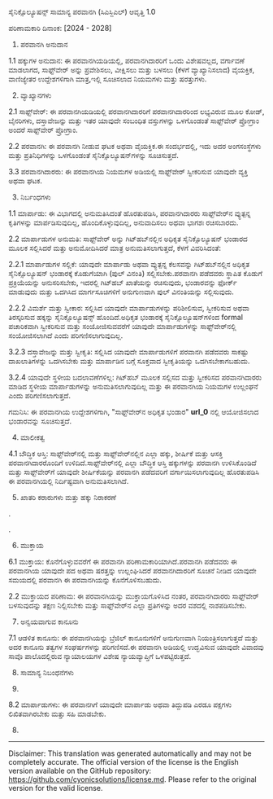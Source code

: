 ಸೈನಿಕ್ಸೊಲ್ಯೂಷನ್ಸ್ ಸಾಮಾನ್ಯ ಪರವಾನಗಿ (ಸಿಎಸ್ಜಿಎಲ್)
ಆವೃತ್ತಿ 1.0

ಪರಿಣಾಮಕಾರಿ ದಿನಾಂಕ: [2024 - 2028]

1. ಪರವಾನಗಿ ಅನುದಾನ

1.1 ಹಕ್ಕುಗಳ ಅನುದಾನ: ಈ ಪರವಾನಗಿಯಡಿಯಲ್ಲಿ, ಪರವಾನಗಿದಾರರಿಗೆ ಒಂದು ವಿಶೇಷವಲ್ಲದ, ವರ್ಗಾವಣೆ ಮಾಡಲಾಗದ, ಸಾಫ್ಟ್‌ವೇರ್ ಅನ್ನು ಪ್ರವೇಶಿಸಲು, ವೀಕ್ಷಿಸಲು ಮತ್ತು ಬಳಸಲು (ಕೆಳಗೆ ವ್ಯಾಖ್ಯಾನಿಸಲಾದ) ವೈಯಕ್ತಿಕ, ವಾಣಿಜ್ಯೇತರ ಉದ್ದೇಶಗಳಿಗಾಗಿ ಮಾತ್ರ,ಇಲ್ಲಿ ಸೂಚಿಸಲಾದ ನಿಯಮಗಳು ಮತ್ತು ಷರತ್ತುಗಳು.

2. ವ್ಯಾಖ್ಯಾನಗಳು

2.1 ಸಾಫ್ಟ್‌ವೇರ್: ಈ ಪರವಾನಗಿಯಡಿಯಲ್ಲಿ ಪರವಾನಗಿದಾರರಿಗೆ ಪರವಾನಗಿದಾರರಿಂದ ಲಭ್ಯವಿರುವ ಮೂಲ ಕೋಡ್, ಬೈನರಿಗಳು, ದಸ್ತಾವೇಜನ್ನು ಮತ್ತು ಇತರ ಯಾವುದೇ ಸಂಬಂಧಿತ ವಸ್ತುಗಳನ್ನು ಒಳಗೊಂಡಂತೆ ಸಾಫ್ಟ್‌ವೇರ್ ಪ್ರೋಗ್ರಾಂ ಅಂದರೆ ಸಾಫ್ಟ್‌ವೇರ್ ಪ್ರೋಗ್ರಾಂ.

2.2 ಪರವಾನಗಿ: ಈ ಪರವಾನಗಿ ನೀಡುವ ಘಟಕ ಅಥವಾ ವೈಯಕ್ತಿಕ.ಈ ಸಂದರ್ಭದಲ್ಲಿ, ಇದು ಅದರ ಅಂಗಸಂಸ್ಥೆಗಳು ಮತ್ತು ಪ್ರತಿನಿಧಿಗಳನ್ನು ಒಳಗೊಂಡಂತೆ ಸೈನಿಕ್ಸೊಲ್ಯೂಷನ್‌ಗಳನ್ನು ಸೂಚಿಸುತ್ತದೆ.

3.3 ಪರವಾನಗಿದಾರರು: ಈ ಪರವಾನಗಿಯ ನಿಯಮಗಳ ಅಡಿಯಲ್ಲಿ ಸಾಫ್ಟ್‌ವೇರ್ ಸ್ವೀಕರಿಸುವ ಯಾವುದೇ ವ್ಯಕ್ತಿ ಅಥವಾ ಘಟಕ.

3. ನಿರ್ಬಂಧಗಳು

1.1 ಮಾರ್ಪಾಡು: ಈ ವಿಭಾಗದಲ್ಲಿ ಅನುಮತಿಸಿದಂತೆ ಹೊರತುಪಡಿಸಿ, ಪರವಾನಗಿದಾರರು ಸಾಫ್ಟ್‌ವೇರ್‌ನ ವ್ಯುತ್ಪನ್ನ ಕೃತಿಗಳನ್ನು ಮಾರ್ಪಡಿಸುವುದಿಲ್ಲ, ಹೊಂದಿಕೊಳ್ಳುವುದಿಲ್ಲ, ಅನುವಾದಿಸಲು ಅಥವಾ ಭಾಗಶಃ ರಚಿಸಬಾರದು.

2.2 ಮಾರ್ಪಾಡುಗಳ ಅನುಮತಿ: ಸಾಫ್ಟ್‌ವೇರ್ ಅನ್ನು ಗಿಟ್‌ಹಬ್‌ನಲ್ಲಿನ ಅಧಿಕೃತ ಸೈನಿಕ್ಸೊಲ್ಯೂಷನ್ ಭಂಡಾರದ ಮೂಲಕ ಸಲ್ಲಿಸಿದರೆ ಮತ್ತು ಅನುಮೋದಿಸಿದರೆ ಮಾತ್ರ ಅನುಮತಿಸಲಾಗುತ್ತದೆ, ಕೆಳಗೆ ವಿವರಿಸಿದಂತೆ:

2.2.1 ಮಾರ್ಪಾಡುಗಳ ಸಲ್ಲಿಕೆ: ಯಾವುದೇ ಮಾರ್ಪಾಡು ಅಥವಾ ವ್ಯುತ್ಪನ್ನ ಕೆಲಸವನ್ನು ಗಿಟ್‌ಹಬ್‌ನಲ್ಲಿನ ಅಧಿಕೃತ ಸೈನಿಕ್ಸೊಲ್ಯೂಷನ್ ಭಂಡಾರಕ್ಕೆ ಕೊಡುಗೆಯಾಗಿ (ಪುಲ್ ವಿನಂತಿ) ಸಲ್ಲಿಸಬೇಕು.ಪರವಾನಗಿ ಪಡೆದವರು ಸ್ಥಾಪಿತ ಕೊಡುಗೆ ಪ್ರಕ್ರಿಯೆಯನ್ನು ಅನುಸರಿಸಬೇಕು, ಇದರಲ್ಲಿ ಗಿಟ್‌ಹಬ್ ಖಾತೆಯನ್ನು ರಚಿಸುವುದು, ಭಂಡಾರವನ್ನು ಫೋರ್ಕ್ ಮಾಡುವುದು ಮತ್ತು ಒದಗಿಸಿದ ಮಾರ್ಗಸೂಚಿಗಳಿಗೆ ಅನುಗುಣವಾಗಿ ಪುಲ್ ವಿನಂತಿಯನ್ನು ಸಲ್ಲಿಸುವುದು.

2.2.2 ವಿಮರ್ಶೆ ಮತ್ತು ಸ್ವೀಕಾರ: ಸಲ್ಲಿಸಿದ ಯಾವುದೇ ಮಾರ್ಪಾಡುಗಳನ್ನು ಪರಿಶೀಲಿಸುವ, ಸ್ವೀಕರಿಸುವ ಅಥವಾ ತಿರಸ್ಕರಿಸುವ ಹಕ್ಕನ್ನು ಸೈನಿಕ್ಸೊಲ್ಯೂಷನ್ಸ್ ಹೊಂದಿದೆ.ಅಧಿಕೃತ ಭಂಡಾರಕ್ಕೆ ಸೈನಿಕ್ಸೊಲ್ಯೂಷನ್‌ಗಳಿಂದ formal ಪಚಾರಿಕವಾಗಿ ಸ್ವೀಕರಿಸುವ ಮತ್ತು ಸಂಯೋಜಿಸುವವರೆಗೆ ಯಾವುದೇ ಮಾರ್ಪಾಡುಗಳನ್ನು ಸಾಫ್ಟ್‌ವೇರ್‌ನಲ್ಲಿ ಸಂಯೋಜಿಸಲಾಗಿದೆ ಎಂದು ಪರಿಗಣಿಸಲಾಗುವುದಿಲ್ಲ.

3.2.3 ದಸ್ತಾವೇಜನ್ನು ಮತ್ತು ಸ್ವೀಕೃತಿ: ಸಲ್ಲಿಸಿದ ಯಾವುದೇ ಮಾರ್ಪಾಡುಗಳಿಗೆ ಪರವಾನಗಿ ಪಡೆದವರು ಸಾಕಷ್ಟು ದಾಖಲಾತಿಗಳನ್ನು ಒದಗಿಸಬೇಕು ಮತ್ತು ಮಾರ್ಪಾಡಿನ ಬಗ್ಗೆ ಸೂಕ್ತವಾದ ಸ್ವೀಕೃತಿಯನ್ನು ಒದಗಿಸಬೇಕಾಗಬಹುದು.

3.2.4 ಯಾವುದೇ ಸ್ಥಳೀಯ ಬದಲಾವಣೆಗಳಿಲ್ಲ: ಗಿಟ್‌ಹಬ್ ಮೂಲಕ ಸಲ್ಲಿಸದ ಮತ್ತು ಸ್ವೀಕರಿಸದ ಪರವಾನಗಿದಾರರು ಮಾಡಿದ ಸ್ಥಳೀಯ ಮಾರ್ಪಾಡುಗಳನ್ನು ಅನುಮತಿಸಲಾಗುವುದಿಲ್ಲ ಮತ್ತು ಈ ಪರವಾನಗಿಯ ನಿಯಮಗಳ ಉಲ್ಲಂಘನೆ ಎಂದು ಪರಿಗಣಿಸಲಾಗುತ್ತದೆ.

ಗಮನಿಸಿ: ಈ ಪರವಾನಗಿಯ ಉದ್ದೇಶಗಳಿಗಾಗಿ, "ಸಾಫ್ಟ್‌ವೇರ್‌ನ ಅಧಿಕೃತ ಭಂಡಾರ" __url_0__ ನಲ್ಲಿ ಆಯೋಜಿಸಲಾದ ಭಂಡಾರವನ್ನು ಸೂಚಿಸುತ್ತದೆ.

4. ಮಾಲೀಕತ್ವ

4.1 ಬೌದ್ಧಿಕ ಆಸ್ತಿ: ಸಾಫ್ಟ್‌ವೇರ್‌ನಲ್ಲಿ ಮತ್ತು ಸಾಫ್ಟ್‌ವೇರ್‌ನಲ್ಲಿನ ಎಲ್ಲಾ ಹಕ್ಕು, ಶೀರ್ಷಿಕೆ ಮತ್ತು ಆಸಕ್ತಿ ಪರವಾನಗಿದಾರರೊಂದಿಗೆ ಉಳಿದಿದೆ.ಸಾಫ್ಟ್‌ವೇರ್‌ನಲ್ಲಿ ಎಲ್ಲಾ ಬೌದ್ಧಿಕ ಆಸ್ತಿ ಹಕ್ಕುಗಳನ್ನು ಪರವಾನಗಿ ಉಳಿಸಿಕೊಂಡಿದೆ ಮತ್ತು ಸಾಫ್ಟ್‌ವೇರ್‌ಗೆ ಯಾವುದೇ ಶೀರ್ಷಿಕೆಯನ್ನು ಪರವಾನಗಿ ಪಡೆದವರಿಗೆ ವರ್ಗಾಯಿಸಲಾಗುವುದಿಲ್ಲ ಹೊರತುಪಡಿಸಿ ಈ ಪರವಾನಗಿಯಲ್ಲಿ ನಿರ್ದಿಷ್ಟವಾಗಿ ಅನುಮತಿಸಲಾಗಿದೆ.

5. ಖಾತರಿ ಕರಾರುಗಳು ಮತ್ತು ಹಕ್ಕು ನಿರಾಕರಣೆ

.

.

6. ಮುಕ್ತಾಯ

6.1 ಮುಕ್ತಾಯ: ಕೊನೆಗೊಳ್ಳುವವರೆಗೆ ಈ ಪರವಾನಗಿ ಪರಿಣಾಮಕಾರಿಯಾಗಿದೆ.ಪರವಾನಗಿ ಪಡೆದವರು ಈ ಪರವಾನಗಿಯ ಯಾವುದೇ ಪದ ಅಥವಾ ಷರತ್ತನ್ನು ಉಲ್ಲಂಘಿಸಿದರೆ ಪರವಾನಗಿದಾರರಿಗೆ ಸೂಚನೆ ನೀಡಿದ ಯಾವುದೇ ಸಮಯದಲ್ಲಿ ಪರವಾನಗಿ ಈ ಪರವಾನಗಿಯನ್ನು ಕೊನೆಗೊಳಿಸಬಹುದು.

2.2 ಮುಕ್ತಾಯದ ಪರಿಣಾಮ: ಈ ಪರವಾನಗಿಯನ್ನು ಮುಕ್ತಾಯಗೊಳಿಸಿದ ನಂತರ, ಪರವಾನಗಿದಾರರು ಸಾಫ್ಟ್‌ವೇರ್ ಬಳಸುವುದನ್ನು ತಕ್ಷಣ ನಿಲ್ಲಿಸಬೇಕು ಮತ್ತು ಸಾಫ್ಟ್‌ವೇರ್‌ನ ಎಲ್ಲಾ ಪ್ರತಿಗಳನ್ನು ಅದರ ವಶದಲ್ಲಿ ನಾಶಪಡಿಸಬೇಕು.

7. ಅನ್ವಯವಾಗುವ ಕಾನೂನು

7.1 ಆಡಳಿತ ಕಾನೂನು: ಈ ಪರವಾನಗಿಯನ್ನು ಬ್ರೆಜಿಲ್ ಕಾನೂನುಗಳಿಗೆ ಅನುಗುಣವಾಗಿ ನಿಯಂತ್ರಿಸಲಾಗುತ್ತದೆ ಮತ್ತು ಅದರ ಕಾನೂನು ತತ್ವಗಳ ಸಂಘರ್ಷಗಳನ್ನು ಪರಿಗಣಿಸದೆ.ಈ ಪರವಾನಗಿ ಅಡಿಯಲ್ಲಿ ಉದ್ಭವಿಸುವ ಯಾವುದೇ ವಿವಾದವು ಸಾವೊ ಪಾಲೊದಲ್ಲಿರುವ ನ್ಯಾಯಾಲಯಗಳ ವಿಶೇಷ ನ್ಯಾಯವ್ಯಾಪ್ತಿಗೆ ಒಳಪಟ್ಟಿರುತ್ತದೆ.

8. ಸಾಮಾನ್ಯ ನಿಬಂಧನೆಗಳು

8.

8.2 ಮಾರ್ಪಾಡುಗಳು: ಈ ಪರವಾನಗಿಗೆ ಯಾವುದೇ ಮಾರ್ಪಾಡು ಅಥವಾ ತಿದ್ದುಪಡಿ ಎರಡೂ ಪಕ್ಷಗಳು ಲಿಖಿತವಾಗಿರಬೇಕು ಮತ್ತು ಸಹಿ ಮಾಡಬೇಕು.

8.

---
Disclaimer: This translation was generated automatically and may not be completely accurate. The official version of the license is the English version available on the GitHub repository: https://github.com/cyonicsolutions/license.md. Please refer to the original version for the valid license.